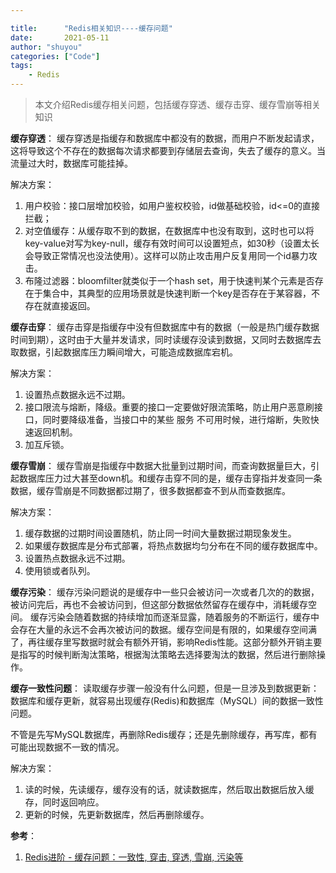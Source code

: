 ```yaml
---

title:      "Redis相关知识----缓存问题"
date:       2021-05-11
author: "shuyou"
categories: ["Code"]
tags:
    - Redis
---
```


>本文介绍Redis缓存相关问题，包括缓存穿透、缓存击穿、缓存雪崩等相关知识

**缓存穿透**：
缓存穿透是指缓存和数据库中都没有的数据，而用户不断发起请求，这将导致这个不存在的数据每次请求都要到存储层去查询，失去了缓存的意义。当流量过大时，数据库可能挂掉。

解决方案：

 1. 用户校验：接口层增加校验，如用户鉴权校验，id做基础校验，id<=0的直接拦截；
 2. 对空值缓存：从缓存取不到的数据，在数据库中也没有取到，这时也可以将key-value对写为key-null，缓存有效时间可以设置短点，如30秒（设置太长会导致正常情况也没法使用）。这样可以防止攻击用户反复用同一个id暴力攻击。
 3. 布隆过滤器：bloomfilter就类似于一个hash set，用于快速判某个元素是否存在于集合中，其典型的应用场景就是快速判断一个key是否存在于某容器，不存在就直接返回。

**缓存击穿**：
缓存击穿是指缓存中没有但数据库中有的数据（一般是热门缓存数据时间到期），这时由于大量并发请求，同时读缓存没读到数据，又同时去数据库去取数据，引起数据库压力瞬间增大，可能造成数据库宕机。

解决方案：

 1. 设置热点数据永远不过期。
 2. 接口限流与熔断，降级。重要的接口一定要做好限流策略，防止用户恶意刷接口，同时要降级准备，当接口中的某些 服务 不可用时候，进行熔断，失败快速返回机制。
 3. 加互斥锁。

**缓存雪崩**：
缓存雪崩是指缓存中数据大批量到过期时间，而查询数据量巨大，引起数据库压力过大甚至down机。和缓存击穿不同的是，缓存击穿指并发查同一条数据，缓存雪崩是不同数据都过期了，很多数据都查不到从而查数据库。

解决方案：

 1. 缓存数据的过期时间设置随机，防止同一时间大量数据过期现象发生。
 2. 如果缓存数据库是分布式部署，将热点数据均匀分布在不同的缓存数据库中。
 3. 设置热点数据永远不过期。
 4. 使用锁或者队列。

**缓存污染**：
缓存污染问题说的是缓存中一些只会被访问一次或者几次的的数据，被访问完后，再也不会被访问到，但这部分数据依然留存在缓存中，消耗缓存空间。 缓存污染会随着数据的持续增加而逐渐显露，随着服务的不断运行，缓存中会存在大量的永远不会再次被访问的数据。缓存空间是有限的，如果缓存空间满了，再往缓存里写数据时就会有额外开销，影响Redis性能。这部分额外开销主要是指写的时候判断淘汰策略，根据淘汰策略去选择要淘汰的数据，然后进行删除操作。


**缓存一致性问题**：
读取缓存步骤一般没有什么问题，但是一旦涉及到数据更新：数据库和缓存更新，就容易出现缓存(Redis)和数据库（MySQL）间的数据一致性问题。 

不管是先写MySQL数据库，再删除Redis缓存；还是先删除缓存，再写库，都有可能出现数据不一致的情况。

解决方案：

 1. 读的时候，先读缓存，缓存没有的话，就读数据库，然后取出数据后放入缓存，同时返回响应。
 2. 更新的时候，先更新数据库，然后再删除缓存。

**参考**：

 1. [Redis进阶 - 缓存问题：一致性, 穿击, 穿透, 雪崩, 污染等](https://www.pdai.tech/md/db/nosql-redis/db-redis-x-cache.html#%E6%95%B0%E6%8D%AE%E5%BA%93%E5%92%8C%E7%BC%93%E5%AD%98%E4%B8%80%E8%87%B4%E6%80%A7)
